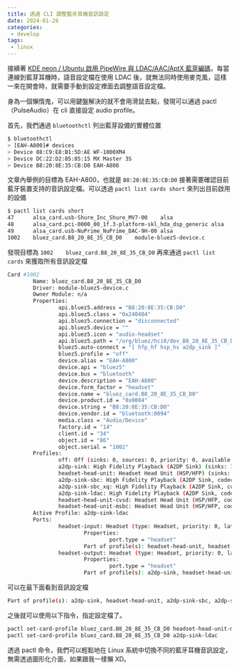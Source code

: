 ```yaml
---
title: 透過 CLI 調整藍牙耳機音訊設定
date: 2024-01-28
categories:
 - develop
tags:
 - linux
---
```


接續著 [KDE neon / Ubuntu 啟用 PipeWire 與 LDAC/AAC/AptX 藍芽編碼](/blogs/develop/2023/kde_neon_pipewire_and_more_bluetooth_kde_neon_pipe_wire_and_more_bluetooth_codec)，每當連線到藍芽耳機時，語音設定檔在使用 LDAC 後，就無法同時使用麥克風，這樣一來在開會時，就需要手動到設定裡面去調整語音設定檔。

身為一個懶惰鬼，可以用鍵盤解決的就不會用滑鼠去點，發現可以通過 pactl（PulseAudio）在 cli 直接設定 audio profile。

首先，我們通過 `bluetoothctl` 列出藍芽設備的實體位置

```bash
$ bluetoothctl
> [EAH-A800]# devices
> Device 88:C9:E8:B1:5D:AE WF-1000XM4
> Device DC:22:D2:85:85:15 MX Master 3S
> Device B8:20:8E:35:CB:D0 EAH-A800
```

文章內舉例的目標為 EAH-A800，也就是 `B8:20:8E:35:CB:D0`
接著需要確認目前藍牙裝置支持的音訊設定檔。可以透過 `pactl list cards short` 來列出目前啟用的設備

```bash
$ pactl list cards short
47      alsa_card.usb-Shure_Inc_Shure_MV7-00    alsa
48      alsa_card.pci-0000_00_1f.3-platform-skl_hda_dsp_generic alsa
49      alsa_card.usb-NuPrime_NuPrime_DAC-9H-00 alsa
1002    bluez_card.B8_20_8E_35_CB_D0    module-bluez5-device.c
```

發現目標為 `1002    bluez_card.B8_20_8E_35_CB_D0`
再來通過 `pactl list cards` 來獲取所有音訊設定檔

```bash
Card #1002
        Name: bluez_card.B8_20_8E_35_CB_D0
        Driver: module-bluez5-device.c
        Owner Module: n/a
        Properties:
                api.bluez5.address = "B8:20:8E:35:CB:D0"
                api.bluez5.class = "0x240404"
                api.bluez5.connection = "disconnected"
                api.bluez5.device = ""
                api.bluez5.icon = "audio-headset"
                api.bluez5.path = "/org/bluez/hci0/dev_B8_20_8E_35_CB_D0"
                bluez5.auto-connect = "[ hfp_hf hsp_hs a2dp_sink ]"
                bluez5.profile = "off"
                device.alias = "EAH-A800"
                device.api = "bluez5"
                device.bus = "bluetooth"
                device.description = "EAH-A800"
                device.form_factor = "headset"
                device.name = "bluez_card.B8_20_8E_35_CB_D0"
                device.product.id = "0x0004"
                device.string = "B8:20:8E:35:CB:D0"
                device.vendor.id = "bluetooth:0094"
                media.class = "Audio/Device"
                factory.id = "14"
                client.id = "34"
                object.id = "86"
                object.serial = "1002"
        Profiles:
                off: Off (sinks: 0, sources: 0, priority: 0, available: yes)
                a2dp-sink: High Fidelity Playback (A2DP Sink) (sinks: 1, sources: 0, priority: 16, available: yes)
                headset-head-unit: Headset Head Unit (HSP/HFP) (sinks: 1, sources: 1, priority: 1, available: yes)
                a2dp-sink-sbc: High Fidelity Playback (A2DP Sink, codec SBC) (sinks: 1, sources: 0, priority: 18, available: yes)
                a2dp-sink-sbc_xq: High Fidelity Playback (A2DP Sink, codec SBC-XQ) (sinks: 1, sources: 0, priority: 17, available: yes)
                a2dp-sink-ldac: High Fidelity Playback (A2DP Sink, codec LDAC) (sinks: 1, sources: 0, priority: 19, available: yes)
                headset-head-unit-cvsd: Headset Head Unit (HSP/HFP, codec CVSD) (sinks: 1, sources: 1, priority: 2, available: yes)
                headset-head-unit-msbc: Headset Head Unit (HSP/HFP, codec mSBC) (sinks: 1, sources: 1, priority: 3, available: yes)
        Active Profile: a2dp-sink-ldac
        Ports:
                headset-input: Headset (type: Headset, priority: 0, latency offset: 0 usec, available)
                        Properties:
                                port.type = "headset"
                        Part of profile(s): headset-head-unit, headset-head-unit-cvsd, headset-head-unit-msbc
                headset-output: Headset (type: Headset, priority: 0, latency offset: 0 usec, available)
                        Properties:
                                port.type = "headset"
                        Part of profile(s): a2dp-sink, headset-head-unit, a2dp-sink-sbc, a2dp-sink-sbc_xq, a2dp-sink-ldac, headset-head-unit-cvsd, headset-head-unit-msbc
```

可以在最下面看到音訊設定檔

```bash
Part of profile(s): a2dp-sink, headset-head-unit, a2dp-sink-sbc, a2dp-sink-sbc_xq, a2dp-sink-ldac, headset-head-unit-cvsd, headset-head-unit-msbc
```

之後就可以使用以下指令，指定設定檔了。

```bash
pactl set-card-profile bluez_card.B8_20_8E_35_CB_D0 headset-head-unit-msbc
pactl set-card-profile bluez_card.B8_20_8E_35_CB_D0 a2dp-sink-ldac
```

透過 pactl 命令，我們可以輕鬆地在 Linux 系統中切換不同的藍牙耳機音訊設定，無需透過圖形化介面，如果跟我一樣懶 XD。